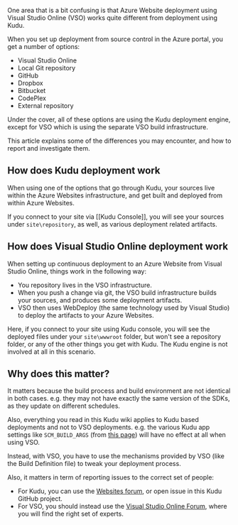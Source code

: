 One area that is a bit confusing is that Azure Website deployment using Visual Studio Online (VSO) works quite different from deployment using Kudu.

When you set up deployment from source control in the Azure portal, you get a number of options:
- Visual Studio Online
- Local Git repository
- GitHub
- Dropbox
- Bitbucket
- CodePlex
- External repository

Under the cover, all of these options are using the Kudu deployment engine, except for VSO which is using the separate VSO build infrastructure.

This article explains some of the differences you may encounter, and how to report and investigate them.

## How does Kudu deployment work

When using one of the options that go through Kudu, your sources live within the Azure Websites infrastructure, and get built and deployed from within Azure Websites.

If you connect to your site via [[Kudu Console]], you will see your sources under `site\repository`, as well, as various deployment related artifacts.

## How does Visual Studio Online deployment work

When setting up continuous deployment to an Azure Website from Visual Studio Online, things work in the following way:
- You repository lives in the VSO infrastructure.
- When you push a change via git, the VSO build infrastructure builds your sources, and produces some deployment artifacts.
- VSO then uses WebDeploy (the same technology used by Visual Studio) to deploy the artifacts to your Azure Websites.

Here, if you connect to your site using Kudu console, you will see the deployed files under your `site\wwwroot` folder, but won't see a repository folder, or any of the other things you get with Kudu. The Kudu engine is not involved at all in this scenario.

## Why does this matter?

It matters because the build process and build environment are not identical in both cases. e.g. they may not have exactly the same version of the SDKs, as they update on different schedules.

Also, everything you read in this Kudu wiki applies to Kudu based deployments and not to VSO deployments. e.g. the various Kudu app settings like `SCM_BUILD_ARGS` (from [this page](https://github.com/projectkudu/kudu/wiki/Configurable-settings)) will have no effect at all when using VSO.

Instead, with VSO, you have to use the mechanisms provided by VSO (like the Build Definition file) to tweak your deployment process.

Also, it matters in term of reporting issues to the correct set of people:
- For Kudu, you can use the [Websites forum](https://social.msdn.microsoft.com/Forums/azure/en-US/home?forum=windowsazurewebsitespreview), or open issue in this Kudu GitHub project.
- For VSO, you should instead use the [Visual Studio Online Forum](https://social.msdn.microsoft.com/Forums/vstudio/en-US/home?forum=TFService), where you will find the right set of experts.